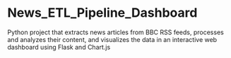 # News_ETL_Pipeline_Dashboard
Python project that extracts news articles from BBC RSS feeds, processes and analyzes their content, and visualizes the data in an interactive web dashboard using Flask and Chart.js

